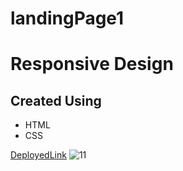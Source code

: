 # landingPage1
# Responsive Design
## Created Using
- HTML
- CSS

[DeployedLink](https://ornate-jalebi-397a6c.netlify.app)
![11](https://github.com/user-attachments/assets/7b1208a1-8a69-474e-bcc4-1e99770870dd)
